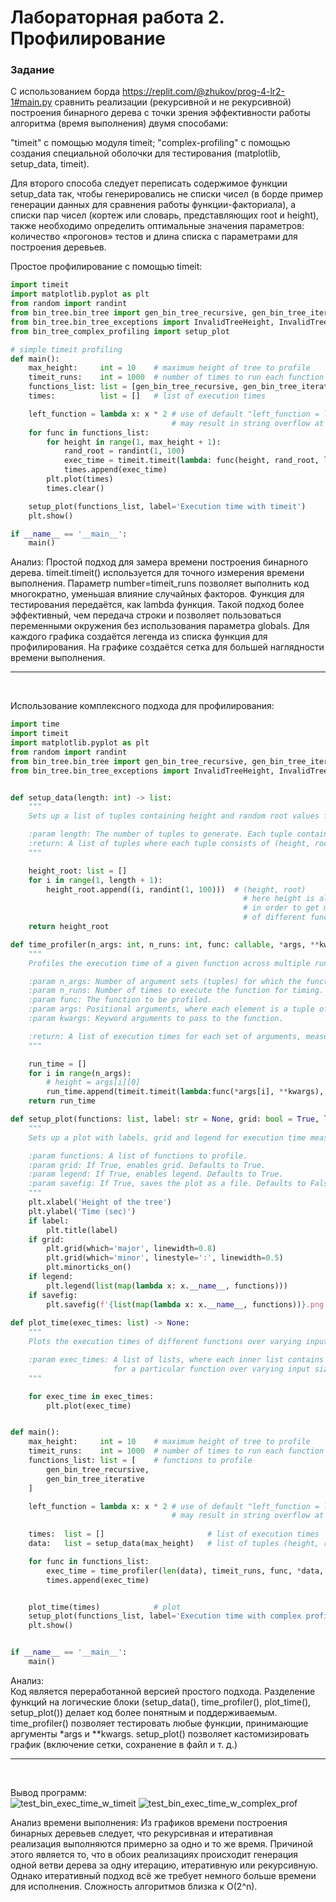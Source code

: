 # Лабораторная работа 2. Профилирование

### Задание

С использованием борда https://replit.com/@zhukov/prog-4-lr2-1#main.py сравнить реализации (рекурсивной и не рекурсивной) построения бинарного дерева с точки зрения эффективности работы алгоритма (время выполнения) двумя способами:

"timeit" с помощью модуля timeit;
"complex-profiling" с помощью создания специальной оболочки для тестирования (matplotlib, setup_data, timeit).

Для второго способа следует переписать содержимое функции setup_data так, чтобы генерировались не списки чисел (в борде пример генерации данных для сравнения работы функции-факториала), а списки пар чисел (кортеж или словарь, представляющих root и height), также необходимо определить оптимальные значения параметров: количество «прогонов» тестов и длина списка с параметрами для построения деревьев.

Простое профилирование c помощью timeit:

```python
import timeit
import matplotlib.pyplot as plt
from random import randint
from bin_tree.bin_tree import gen_bin_tree_recursive, gen_bin_tree_iterative
from bin_tree.bin_tree_exceptions import InvalidTreeHeight, InvalidTreeRoot
from bin_tree_complex_profiling import setup_plot

# simple timeit profiling
def main():
    max_height:     int = 10    # maximum height of tree to profile
    timeit_runs:    int = 1000  # number of times to run each function
    functions_list: list = [gen_bin_tree_recursive, gen_bin_tree_iterative]
    times:          list = []   # list of execution times

    left_function = lambda x: x * 2 # use of default "left_function = lambda x: x ** 2"
                                    # may result in string overflow at relatively low height
    for func in functions_list:
        for height in range(1, max_height + 1):
            rand_root = randint(1, 100)
            exec_time = timeit.timeit(lambda: func(height, rand_root, left_function=left_function), number=timeit_runs)
            times.append(exec_time)
        plt.plot(times)
        times.clear()

    setup_plot(functions_list, label='Execution time with timeit')
    plt.show()

if __name__ == '__main__':
    main()
```

Анализ:
Простой подход для замера времени построения бинарного дерева.
timeit.timeit() используется для точного измерения времени выполнения. Параметр number=timeit_runs позволяет выполнить код многократно, уменьшая влияние случайных факторов.
Функция для тестирования передаётся, как lambda функция. Такой подход более эффективный, чем передача строки и позволяет пользоваться переменными окружения без использования параметра globals.
Для каждого графика создаётся легенда из списка функция для профилирования. На графике создаётся сетка для большей наглядности времени выполнения.

---

<br>

Использование комплексного подхода для профилирования:

```python
import time
import timeit
import matplotlib.pyplot as plt
from random import randint
from bin_tree.bin_tree import gen_bin_tree_recursive, gen_bin_tree_iterative
from bin_tree.bin_tree_exceptions import InvalidTreeHeight, InvalidTreeRoot, InvalidTreeFunctions


def setup_data(length: int) -> list:
    """
    Sets up a list of tuples containing height and random root values for binary tree generation.

    :param length: The number of tuples to generate. Each tuple contains a height and a root value.
    :return: A list of tuples where each tuple consists of (height, root).
    """

    height_root: list = []
    for i in range(1, length + 1):
        height_root.append((i, randint(1, 100)))  # (height, root)
                                                    # here height is always predetermined sequence 
                                                    # in order to get more accurate results during profiling
                                                    # of different functions
    return height_root

def time_profiler(n_args: int, n_runs: int, func: callable, *args, **kwargs) -> list:
    """
    Profiles the execution time of a given function across multiple runs and arguments.

    :param n_args: Number of argument sets (tuples) for which the function will be profiled.
    :param n_runs: Number of times to execute the function for timing.
    :param func: The function to be profiled.
    :param args: Positional arguments, where each element is a tuple of parameters for the function.
    :param kwargs: Keyword arguments to pass to the function.

    :return: A list of execution times for each set of arguments, measured in seconds.
    """

    run_time = []
    for i in range(n_args):
        # height = args[i][0]
        run_time.append(timeit.timeit(lambda:func(*args[i], **kwargs), number=n_runs))
    return run_time

def setup_plot(functions: list, label: str = None, grid: bool = True, legend: bool = True, savefig: bool = False) -> None:
    """
    Sets up a plot with labels, grid and legend for execution time measurements.

    :param functions: A list of functions to profile.
    :param grid: If True, enables grid. Defaults to True.
    :param legend: If True, enables legend. Defaults to True.
    :param savefig: If True, saves the plot as a file. Defaults to False.
    """
    plt.xlabel('Height of the tree')
    plt.ylabel('Time (sec)')
    if label:
        plt.title(label)
    if grid:
        plt.grid(which='major', linewidth=0.8)
        plt.grid(which='minor', linestyle=':', linewidth=0.5)
        plt.minorticks_on()
    if legend:
        plt.legend(list(map(lambda x: x.__name__, functions)))
    if savefig:
        plt.savefig(f'{list(map(lambda x: x.__name__, functions))}.png')
  
def plot_time(exec_times: list) -> None:
    """
    Plots the execution times of different functions over varying input sizes.

    :param exec_times: A list of lists, where each inner list contains execution times 
                       for a particular function over varying input sizes.
    """

    for exec_time in exec_times:
        plt.plot(exec_time)


def main():
    max_height:     int = 10    # maximum height of tree to profile
    timeit_runs:    int = 1000  # number of times to run each function
    functions_list: list = [    # functions to profile
        gen_bin_tree_recursive, 
        gen_bin_tree_iterative
    ]

    left_function = lambda x: x * 2 # use of default "left_function = lambda x: x ** 2"
                                    # may result in string overflow at relatively low height
  
    times:  list = []                       # list of execution times
    data:   list = setup_data(max_height)   # list of tuples (height, root)

    for func in functions_list:
        exec_time = time_profiler(len(data), timeit_runs, func, *data, left_function=left_function)
        times.append(exec_time)


    plot_time(times)            # plot
    setup_plot(functions_list, label='Execution time with complex profiling')  # set up plot parameters
    plt.show()


if __name__ == '__main__':
    main()
```

Анализ:
<br>
Код является переработанной версией простого подхода.
Разделение функций на логические блоки (setup_data(), time_profiler(), plot_time(), setup_plot()) делает код более понятным и поддерживаемым.
time_profiler() позволяет тестировать любые функции, принимающие аргументы *args и **kwargs.
setup_plot() позволяет кастомизировать график (включение сетки, сохранение в файл и т. д.)

---

<br>

Вывод программ:
<br>
![test_bin_exec_time_w_timeit](img/gen_bin_tree_recursive,_gen_bin_tree_iterative_timeit.png)
![test_bin_exec_time_w_complex_prof](img/gen_bin_tree_recursive,_gen_bin_tree_iterative_complex_prof.png)

Анализ времени выполнения:
Из графиков времени построения бинарных деревьев следует, что рекурсивная и итеративная реализация выполняются примерно за одно и то же время. Причиной этого является то, что в обоих реализациях происходит генерация одной ветви дерева за одну итерацию, итеративную или рекурсивную. Однако итеративный подход всё же требует немного больше времени для исполнения.
Сложность алгоритмов близка к O(2^n).

